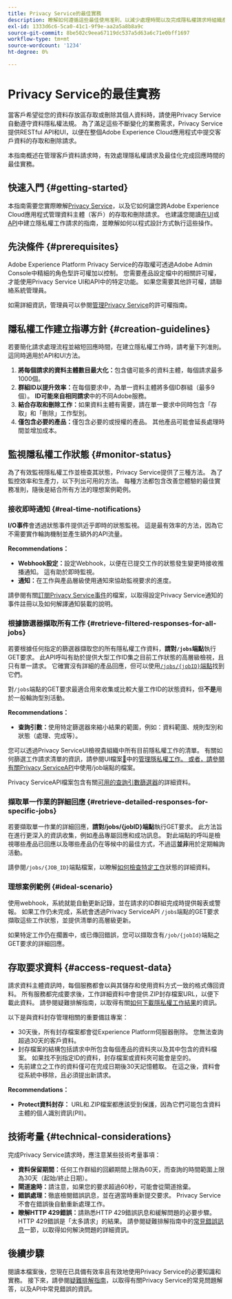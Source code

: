 ```yaml
---
title: Privacy Service的最佳實務
description: 瞭解如何遵循這些最佳使用准則，以減少處理時間以及完成隱私權請求時組織產生的成本。
exl-id: 1333d6c6-5ca0-41c1-9f9e-aa2a5a8b8a9c
source-git-commit: 8be502c9eea67119dc537a5d63a6c71e0bff1697
workflow-type: tm+mt
source-wordcount: '1234'
ht-degree: 0%

---
```


# Privacy Service的最佳實務

當客戶希望從您的資料存放區存取或刪除其個人資料時，請使用Privacy Service自動遵守資料隱私權法規。 為了滿足這些不斷變化的業務需求，Privacy Service提供RESTful API和UI，以便在整個Adobe Experience Cloud應用程式中提交客戶資料的存取和刪除請求。

本指南概述在管理客戶資料請求時，有效處理隱私權請求及最佳化完成回應時間的最佳實務。

## 快速入門 {#getting-started}

本指南需要您實際瞭解[Privacy Service](./home.md)，以及它如何讓您跨Adobe Experience Cloud應用程式管理資料主體（客戶）的存取和刪除請求。 也建議您閱讀[在UI](./ui/user-guide.md#create-a-new-privacy-job-request)或[API](./api/overview.md)中建立隱私權工作請求的指南，並瞭解如何以程式設計方式執行這些操作。

## 先決條件 {#prerequisites}

Adobe Experience Platform Privacy Service的存取權可透過Adobe Admin Console中精細的角色型許可權加以控制。 您需要產品設定檔中的相關許可權，才能使用Privacy Service UI和API中的特定功能。 如果您需要其他許可權，請聯絡系統管理員。

如需詳細資訊，管理員可以參閱[管理Privacy Service](./permissions.md)的許可權指南。

## 隱私權工作建立指導方針 {#creation-guidelines}

若要簡化請求處理流程並縮短回應時間，在建立隱私權工作時，請考量下列准則。 這同時適用於API和UI方法。

1. **將每個請求的資料主體數目最大化：**&#x200B;包含儘可能多的資料主體，每個請求最多1000個。
2. **群組ID以提升效率：**&#x200B;在每個要求中，為單一資料主體將多個ID群組（最多9個）。 **ID可能來自相同請求**&#x200B;中的不同Adobe服務。
3. **結合存取和刪除工作：**&#x200B;如果資料主體有需要，請在單一要求中同時包含「存取」和「刪除」工作型別。
4. **僅包含必要的產品：**&#x200B;僅包含必要的或授權的產品。 其他產品可能會延長處理時間並增加成本。

## 監視隱私權工作狀態 {#monitor-status}

為了有效監視隱私權工作並檢查其狀態，Privacy Service提供了三種方法。 為了監控效率和生產力，以下列出可用的方法。 每種方法都包含改善您體驗的最佳實務准則，隨後是結合所有方法的理想案例範例。

### 接收即時通知 {#real-time-notifications}

**I/O事件**&#x200B;會透過狀態事件提供近乎即時的狀態監視。 這是最有效率的方法，因為它不需要實作輪詢機制並產生額外的API流量。

**Recommendations：**

- **Webhook設定：**&#x200B;設定Webhook，以便在已提交工作的狀態發生變更時接收推播通知。 這有助於即時監視。
- **通知：**&#x200B;在工作與產品層級使用通知來協助監視要求的進度。

請參閱有關[訂閱Privacy Service事件](./privacy-events.md)的檔案，以取得設定Privacy Service通知的事件註冊以及如何解譯通知裝載的說明。

### 根據篩選器擷取所有工作 {#retrieve-filtered-responses-for-all-jobs}

若要根據任何指定的篩選器擷取您的所有隱私權工作資料，**請對`/jobs`端點**&#x200B;執行GET要求。 此API呼叫有助於提供大型工作ID集之目前工作狀態的高層級檢視，且只有單一請求。 它確實沒有詳細的產品回應，但可以使用[`/jobs/{jobID}`端點](#retrieve-detailed-responses-for-specific-jobs)找到它們。

對`/jobs`端點的GET要求最適合用來收集或比較大量工作ID的狀態資料，但&#x200B;**不是**&#x200B;用於一般輪詢型別活動。

**Recommendations：**

- **查詢引數：**&#x200B;使用特定篩選器來縮小結果的範圍，例如：資料範圍、規則型別和狀態（處理、完成等）。

您可以透過Privacy ServiceUI檢視貴組織中所有目前隱私權工作的清單。 有關如何篩選工作請求清單的資訊，請參閱UI檔案[&#128279;](./ui/user-guide.md#job-requests)中的[管理隱私權工作。 或者，請參閱有關Privacy ServiceAPI](./api/privacy-jobs.md)中使用/job端點的檔案。

Privacy ServiceAPI檔案包含有關[可用的查詢引數篩選器](https://developer.adobe.com/experience-platform-apis/references/privacy-service/#tag/Privacy-jobs/operation/listPrivacyJobs)的詳細資料。

### 擷取單一作業的詳細回應 {#retrieve-detailed-responses-for-specific-jobs}

若要擷取單一作業的詳細回應，**請對/jobs/{jobID}端點**&#x200B;執行GET要求。 此方法旨在進行更深入的資訊收集，例如產品專屬回應和成功訊息。 對此端點的呼叫是檢視哪些產品已回應以及哪些產品仍在等候中的最佳方式，不過這&#x200B;**並非**&#x200B;用於定期輪詢活動。

請參閱`/jobs/{JOB_ID}`端點檔案，以瞭解[如何檢查特定工作](./api/privacy-jobs.md#check-status)狀態的詳細資料。

### 理想案例範例 {#ideal-scenario}

使用webhook，系統就能自動更新記錄，並在請求的ID群組完成時提供報表或警報。 如果工作仍未完成，系統會透過Privacy ServiceAPI `/jobs`端點的GET要求擷取這些工作狀態，並提供清單的高層級更新。

如果特定工作仍在擱置中，或已傳回錯誤，您可以擷取含有`/job/{jobId}`端點之GET要求的詳細回應。

## 存取要求資料 {#access-request-data}

請求資料主體資訊時，每個服務都會以與其儲存和使用資料方式一致的格式傳回資料。 所有服務都完成要求後，工作詳細資料中會提供.ZIP封存檔案URL，以便下載此資料。 請參閱疑難排解指南，以取得有關[如何下載隱私權工作結果](https://experienceleague.adobe.com/docs/experience-platform/privacy/troubleshooting-guide.html?lang=en#how-do-i-download-the-results-of-my-completed-privacy-jobs%3F)的資訊。

以下是與資料封存管理相關的重要備註專案：

- 30天後，所有封存檔案都會從Experience Platform伺服器刪除。 您無法查詢超過30天的客戶資料。
- 封存檔案的結構包括請求中所包含每個產品的資料夾以及其中包含的資料檔案。 如果找不到指定ID的資料，封存檔案或資料夾可能會是空的。
- 先前建立之工作的資料僅可在完成日期後30天記憶體取。 在這之後，資料會從系統中移除，且必須提出新請求。

**Recommendations：**

- **Protect資料封存：** URL和.ZIP檔案都應該受到保護，因為它們可能包含資料主體的個人識別資訊(PII)。

## 技術考量 {#technical-considerations}

完成Privacy Service請求時，應注意某些技術考量事項：

- **資料保留期間：**&#x200B;任何工作群組的回顧期間上限為60天，而查詢的時間範圍上限為30天（起始/終止日期）。
- **閘道逾時：**&#x200B;請注意，如果您的要求超過60秒，可能會從閘道捨棄。
- **錯誤處理：**&#x200B;徹底檢閱錯誤訊息，並在適當時重新提交要求。 Privacy Service不會在錯誤後自動重新處理工作。
- **瞭解HTTP 429錯誤：**&#x200B;請熟悉HTTP 429錯誤訊息和緩解問題的必要步驟。 HTTP 429錯誤是「太多請求」的結果。 請參閱疑難排解指南中的[常見錯誤訊息](./troubleshooting-guide.md#common-error-messages)一節，以取得如何解決問題的詳細資訊。

## 後續步驟

閱讀本檔案後，您現在已具備有效率且有效地使用Privacy Service的必要知識和實務。 接下來，請參閱[疑難排解指南](./troubleshooting-guide.md)，以取得有關Privacy Service的常見問題解答，以及API中常見錯誤的資訊。
